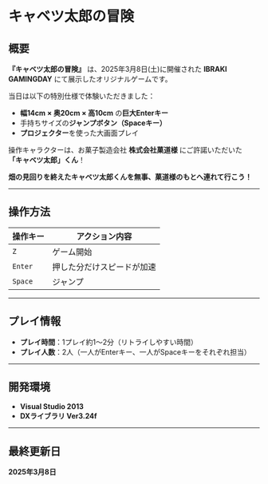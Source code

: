 # キャベツ太郎の冒険

## 概要

**『キャベツ太郎の冒険』** は、2025年3月8日(土)に開催された **IBRAKI GAMINGDAY** にて展示したオリジナルゲームです。

当日は以下の特別仕様で体験いただきました：

- **幅14cm × 奥20cm × 高10cm** の**巨大Enterキー**
- 手持ちサイズの**ジャンプボタン（Spaceキー）**
- **プロジェクター**を使った大画面プレイ

操作キャラクターは、お菓子製造会社 **株式会社菓道様** にご許諾いただいた  
**「キャベツ太郎」くん**！

**畑の見回りを終えたキャベツ太郎くんを無事、菓道様のもとへ連れて行こう！**

---

## 操作方法

| 操作キー | アクション内容                     |
|----------|----------------------------------|
| `Z`      | ゲーム開始                         |
| `Enter`  | 押した分だけスピードが加速         |
| `Space`  | ジャンプ                           |

---

## プレイ情報

- **プレイ時間**：1プレイ約1～2分（リトライしやすい時間）
- **プレイ人数**：2人（一人がEnterキー、一人がSpaceキーをそれぞれ担当）

---

## 開発環境

- **Visual Studio 2013**
- **DXライブラリ Ver3.24f**

---

## 最終更新日

**2025年3月8日**

